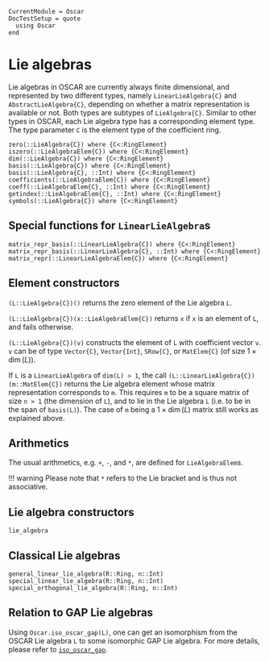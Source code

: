 ```@meta
CurrentModule = Oscar
DocTestSetup = quote
  using Oscar
end
```

# Lie algebras

Lie algebras in OSCAR are currently always finite dimensional, and represented by two different types,
namely `LinearLieAlgebra{C}` and `AbstractLieAlgebra{C}`, depending on whether a matrix
representation is available or not.
Both types are subtypes of `LieAlgebra{C}`. Similar to other types in OSCAR, each Lie algebra
type has a corresponding element type.
The type parameter `C` is the element type of the coefficient ring. 

```@docs
zero(::LieAlgebra{C}) where {C<:RingElement}
iszero(::LieAlgebraElem{C}) where {C<:RingElement}
dim(::LieAlgebra{C}) where {C<:RingElement}
basis(::LieAlgebra{C}) where {C<:RingElement}
basis(::LieAlgebra{C}, ::Int) where {C<:RingElement}
coefficients(::LieAlgebraElem{C}) where {C<:RingElement}
coeff(::LieAlgebraElem{C}, ::Int) where {C<:RingElement}
getindex(::LieAlgebraElem{C}, ::Int) where {C<:RingElement}
symbols(::LieAlgebra{C}) where {C<:RingElement}
```

## Special functions for `LinearLieAlgebra`s

```@docs
matrix_repr_basis(::LinearLieAlgebra{C}) where {C<:RingElement}
matrix_repr_basis(::LinearLieAlgebra{C}, ::Int) where {C<:RingElement}
matrix_repr(::LinearLieAlgebraElem{C}) where {C<:RingElement}
```

## Element constructors

`(L::LieAlgebra{C})()` returns the zero element of the Lie algebra `L`.

`(L::LieAlgebra{C})(x::LieAlgebraElem{C})` returns `x` if `x` is an element of `L`,
and fails otherwise.

`(L::LieAlgebra{C})(v)` constructs the element of `L` with coefficient vector `v`.
`v` can be of type `Vector{C}`, `Vector{Int}`, `SRow{C}`,
or `MatElem{C}` (of size $1 \times \dim(L)$).

If `L` is a `LinearLieAlgebra` of `dim(L) > 1`, the call
`(L::LinearLieAlgebra{C})(m::MatElem{C})` returns the Lie algebra element whose
matrix representation corresponds to `m`.
This requires `m` to be a square matrix of size `n > 1` (the dimension of `L`), and
to lie in the Lie algebra `L` (i.e. to be in the span of `basis(L)`).
The case of `m` being a $1 \times \dim(L)$ matrix still works as explained above.


## Arithmetics
The usual arithmetics, e.g. `+`, `-`, and `*`, are defined for `LieAlgebraElem`s.

!!! warning
    Please note that `*` refers to the Lie bracket and is thus not associative.

## Lie algebra constructors

```@docs
lie_algebra
```

## Classical Lie algebras

```@docs
general_linear_lie_algebra(R::Ring, n::Int)
special_linear_lie_algebra(R::Ring, n::Int)
special_orthogonal_lie_algebra(R::Ring, n::Int)
```

## Relation to GAP Lie algebras

Using `Oscar.iso_oscar_gap(L)`, one can get an isomorphism from the OSCAR Lie algebra `L`
to some isomorphic GAP Lie algebra. For more details, please refer to [`iso_oscar_gap`](@ref).
